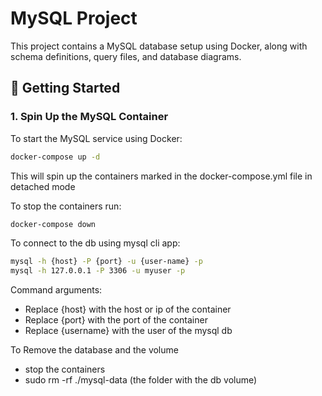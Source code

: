 # MySQL Project

This project contains a MySQL database setup using Docker, along with schema definitions, query files, and database diagrams.

## 🚀 Getting Started

### 1. Spin Up the MySQL Container

To start the MySQL service using Docker:

```bash
docker-compose up -d
```
This will spin up the containers marked in the docker-compose.yml file
in detached mode

To stop the containers run:

```bash
docker-compose down
```

To connect to the db using mysql cli app:

```bash
mysql -h {host} -P {port} -u {user-name} -p 
mysql -h 127.0.0.1 -P 3306 -u myuser -p
```
Command arguments:
 - Replace {host} with the host or ip of the container
 - Replace {port} with the port of the container
 - Replace {username} with the user of the mysql db



To Remove the database and the volume
- stop the containers
- sudo rm -rf ./mysql-data (the folder with the db volume)
